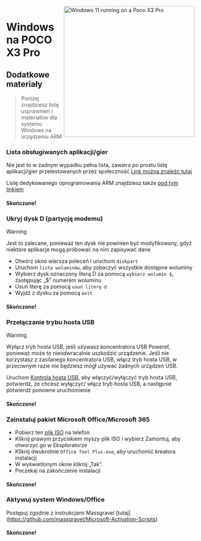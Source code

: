 <img align="right" src="https://github.com/n00b69/woa-vayu/blob/main/vayu.png" width="350" alt="Windows 11 running on a Poco X3 Pro">

# Windows na POCO X3 Pro

## Dodatkowe materiały
> Poniżej znajdziesz listę usprawnień i materiałów dla systemu Windows na urządzeniu ARM

### Lista obsługiwanych aplikacji/gier
Nie jest to w żadnym wypadku pełna lista, zawiera po prostu listę aplikacji/gier przetestowanych przez społeczność
[Link można znaleźć tutaj](https://docs.google.com/spreadsheets/d/1XYuoySgYQE0HL573sA-0RGMX7I4lt5rWJuQ8Z8yRJNY/edit?usp=drivesdk)

Listę dedykowanego oprogramowania ARM znajdziesz także [pod tym linkiem](https://armrepo.ver.lt/)

#### Skończone!

### Ukryj dysk D (partycję modemu)
> [!WARNING]
> Jest to zalecane, ponieważ ten dysk nie powinien być modyfikowany, gdyż niektóre aplikacje mogą próbować na nim zapisywać dane

- Otwórz okno wiersza poleceń i uruchom ```diskpart```
- Uruchom ```lista woluminów```, aby zobaczyć wszystkie dostępne woluminy
- Wybierz dysk oznaczony literą D za pomocą ```wybierz wolumin $```, zastępując „$” numerem woluminu
- Usuń literę za pomocą ```usuń literę d```
- Wyjdź z dysku za pomocą ```exit```

#### Skończone!

### Przełączanie trybu hosta USB
> [!warning]
> Wyłącz tryb hosta USB, jeśli używasz koncentratora USB Poweref, ponieważ może to nieodwracalnie uszkodzić urządzenie. Jeśli nie korzystasz z zasilanego koncentratora USB, włącz tryb hosta USB, w przeciwnym razie nie będziesz mógł używać żadnych urządzeń USB.

Uruchom [Kontrola hosta USB](https://github.com/Misha803/My-Scripts/releases/tag/USB-Host-Mode-Control), aby włączyć/wyłączyć tryb hosta USB, potwierdź, że chcesz wyłączyć/ włącz tryb hosta USB, a następnie potwierdź ponowne uruchomienie

#### Skończone!

### Zainstaluj pakiet Microsoft Office/Microsoft 365
- Pobierz ten [plik ISO](https://mega.nz/file/hjAiSL4T#G7kOKpsUFpyL2UW9RQmY2e96urcQW5xZKdc7ciaNOy8) na telefon
- Kliknij prawym przyciskiem myszy plik ISO i wybierz Zamontuj, aby otworzyć go w Eksploratorze
- Kliknij dwukrotnie ```Office Tool Plus.exe```, aby uruchomić kreatora instalacji
- W wyświetlonym oknie kliknij „Tak”.
- Poczekaj na zakończenie instalacji

#### Skończone!

### Aktywuj system Windows/Office
Postępuj zgodnie z instrukcjami Massgravel [tutaj] (https://github.com/massgravel/Microsoft-Activation-Scripts)

#### Skończone!




















